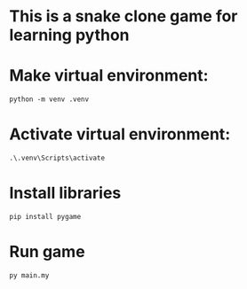 # This is a snake clone game for learning python

# Make virtual environment: 
    python -m venv .venv

# Activate virtual environment: 
    .\.venv\Scripts\activate

# Install libraries
    pip install pygame

# Run game
    py main.my